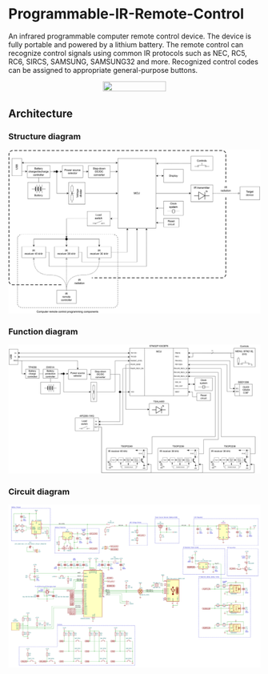 # Programmable-IR-Remote-Control
An infrared programmable computer remote control device. The device is fully portable and powered by a lithium battery. The remote control can recognize control signals using common IR protocols such as NEC, RC5, RC6, SIRCS, SAMSUNG, SAMSUNG32 and more. Recognized control codes can be assigned to appropriate general-purpose buttons.

<p align="center">
  <img src="images/showcase/device-overview.png" width=50% height=50%>
</p>

## Architecture
### Structure diagram
<img src="images/diagrams/structure-diagram.svg">

### Function diagram
<img src="images/diagrams/function-diagram.svg">

### Circuit diagram
<img src="images/diagrams/circuit-diagram.svg">


